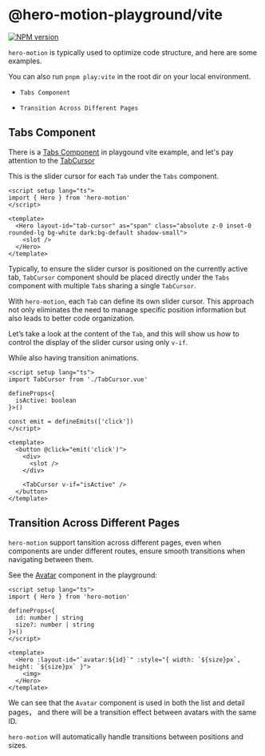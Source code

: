 # @hero-motion-playground/vite

[![NPM version](https://img.shields.io/npm/v/hero-motion)](https://www.npmjs.com/package/hero-motion)

`hero-motion` is typically used to optimize code structure, and here are some examples.

You can also run `pnpm play:vite` in the root dir on your local environment.

- `Tabs Component`

- `Transition Across Different Pages`

## Tabs Component

There is a [Tabs Component]('./playgrounds/vite/components/Tabs') in playgound vite example, and let's pay attention to the [TabCursor]('./playgrounds/vite/components/Tabs/TabCursor.vue')

This is the slider cursor for each `Tab` under the `Tabs` component.

```vue
<script setup lang="ts">
import { Hero } from 'hero-motion'
</script>

<template>
  <Hero layout-id="tab-cursor" as="span" class="absolute z-0 inset-0 rounded-lg bg-white dark:bg-default shadow-small">
    <slot />
  </Hero>
</template>
```

Typically, to ensure the slider cursor is positioned on the currently active tab, `TabCursor` component should be placed directly under the `Tabs` component with multiple `Tab`s sharing a single `TabCursor`.

With `hero-motion`, each `Tab` can define its own slider cursor. This approach not only eliminates the need to manage specific position information but also leads to better code organization.

Let’s take a look at the content of the `Tab`, and this will show us how to control the display of the slider cursor using only `v-if`.

While also having transition animations.

```vue
<script setup lang="ts">
import TabCursor from './TabCursor.vue'

defineProps<{
  isActive: boolean
}>()

const emit = defineEmits(['click'])
</script>

<template>
  <button @click="emit('click')">
    <div>
      <slot />
    </div>

    <TabCursor v-if="isActive" />
  </button>
</template>
```

## Transition Across Different Pages

`hero-motion` support tansition across different pages, even when components are under different routes, ensure smooth transitions when navigating between them.

See the [Avatar]('./playgrounds/vite/components/Avatar.vue') component in the playground:

```vue
<script setup lang="ts">
import { Hero } from 'hero-motion'

defineProps<{
  id: number | string
  size?: number | string
}>()
</script>

<template>
  <Hero :layout-id="`avatar:${id}`" :style="{ width: `${size}px`, height: `${size}px` }">
    <img>
  </Hero>
</template>
```

We can see that the `Avatar` component is used in both the list and detail pages， and there will be a transition effect between avatars with the same ID.

`hero-motion` will automatically handle transitions between positions and sizes.
